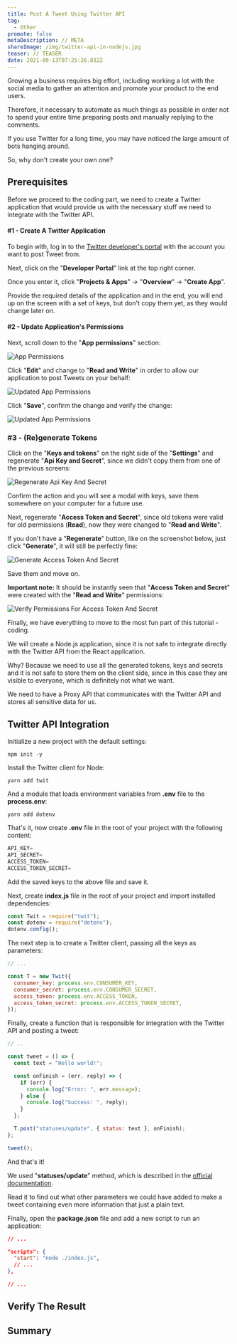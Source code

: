 ```yaml
---
title: Post A Tweet Using Twitter API
tag:
  - Other
promote: false
metaDescription: // META
shareImage: /img/twitter-api-in-nodejs.jpg
teaser: // TEASER
date: 2021-09-13T07:25:26.832Z
---
```

Growing a business requires big effort, including working a lot with the social media to gather an attention and promote your product to the end users.

Therefore, it necessary to automate as much things as possible in order not to spend your entire time preparing posts and manually replying to the comments.

If you use Twitter for a long time, you may have noticed the large amount of bots hanging around.

So, why don't create your own one?

## Prerequisites

Before we proceed to the coding part, we need to create a Twitter application that would provide us with the necessary stuff we need to integrate with the Twitter API.

#### \#1 - Create A Twitter Application

To begin with, log in to the [Twitter developer's portal](https://developer.twitter.com/) with the account you want to post Tweet from.

Next, click on the "**Developer Portal**" link at the top right corner.

Once you enter it, click "**Projects & Apps**" -> "**Overview**" -> "**Create App**".

Provide the required details of the application and in the end, you will end up on the screen with a set of keys, but don't copy them yet, as they would change later on.

#### \#2 - Update Application's Permissions

Next, scroll down to the "**App permissions**" section:

![App Permissions](/img/screenshot-2021-09-12-at-09.48.28.png "App Permissions")

Click "**Edit**" and change to "**Read and Write**" in order to allow our application to post Tweets on your behalf:

![Updated App Permissions](/img/screenshot-2021-09-12-at-09.49.08.png "Updated App Permissions")

Click "**Save**", confirm the change and verify the change:

![Updated App Permissions](/img/screenshot-2021-09-12-at-09.50.01.png "Updated App Permissions")

### \#3 - (Re)generate Tokens

Click on the "**Keys and tokens**" on the right side of the "**Settings**" and regenerate "**Api Key and Secret**", since we didn't copy them from one of the previous screens:

![Regenerate Api Key And Secret](/img/screenshot-2021-09-12-at-09.55.17.png "Regenerate Api Key And Secret")

Confirm the action and you will see a modal with keys, save them somewhere on your computer for a future use.

Next, regenerate "**Access Token and Secret**", since old tokens were valid for old permissions (**Read**), now they were changed to "**Read and Write**".

If you don't have a "**Regenerate**" button, like on the screenshot below, just click "**Generate**", it will still be perfectly fine:

![Generate Access Token And Secret](/img/screenshot-2021-09-12-at-09.56.34.png "Generate Access Token And Secret")

Save them and move on.

**Important note:** It should be instantly seen that "**Access Token and Secret**" were created with the "**Read and Write**" permissions:

![Verify Permissions For Access Token And Secret](/img/screenshot-2021-09-12-at-10.00.25.png "Verify Permissions For Access Token And Secret")

Finally, we have everything to move to the most fun part of this tutorial - coding.

We will create a Node.js application, since it is not safe to integrate directly with the Twitter API from the React application.

Why? Because we need to use all the generated tokens, keys and secrets and it is not safe to store them on the client side, since in this case they are visible to everyone, which is definitely not what we want.

We need to have a Proxy API that communicates with the Twitter API and stores all sensitive data for us.

## Twitter API Integration

Initialize a new project with the default settings:

`npm init -y`

Install the Twitter client for Node:

`yarn add twit`

And a module that loads environment variables from **.env** file to the **process.env**:

`yarn add dotenv`

That's it, now create **.env** file in the root of your project with the following content:

```javascript
API_KEY=
API_SECRET=
ACCESS_TOKEN=
ACCESS_TOKEN_SECRET=
```

Add the saved keys to the above file and save it.

Next, create **index.js** file in the root of your project and import installed dependencies:

```javascript
const Twit = require("twit");
const dotenv = require("dotenv");
dotenv.config();
```

The next step is to create a Twitter client, passing all the keys as parameters:

```javascript
// ...

const T = new Twit({
  consumer_key: process.env.CONSUMER_KEY,
  consumer_secret: process.env.CONSUMER_SECRET,
  access_token: process.env.ACCESS_TOKEN,
  access_token_secret: process.env.ACCESS_TOKEN_SECRET,
});
```

Finally, create a function that is responsible for integration with the Twitter API and posting a tweet:

```javascript
// ..

const tweet = () => {
  const text = "Hello world!";

  const onFinish = (err, reply) => {
    if (err) {
      console.log("Error: ", err.message);
    } else {
      console.log("Success: ", reply);
    }
  };

  T.post("statuses/update", { status: text }, onFinish);
};

tweet();
```

And that's it!

We used "**statuses/update**" method, which is described in the [official documentation](https://developer.twitter.com/en/docs/twitter-api/v1/tweets/post-and-engage/api-reference/post-statuses-update).

Read it to find out what other parameters we could have added to make a tweet containing even more information that just a plain text.

Finally, open the **package.json** file and add a new script to run an application:

```json
// ...

"scripts": {
  "start": "node ./index.js",
  // ...
},

// ...
```

## Verify The Result

## Summary